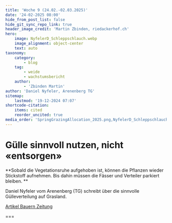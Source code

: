 ```yaml
---
title: 'Woche 9 (24.02.-02.03.2025)'
date: '24-02-2025 08:00'
hide_from_post_list: false
hide_git_sync_repo_link: true
header_image_credit: 'Martin Zbinden, riedackerhof.ch'
hero:
    image: NyfelerD_Schleppschlauch.webp
    image_alignment: object-center
    text: auto
taxonomy:
    category:
        - blog
    tag:
        - weide
        - wachstumsbericht
    author:
        - 'Zbinden Martin'
author: 'Daniel Nyfeler, Arenenberg TG'
sitemap:
    lastmod: '19-12-2024 07:07'
shortcode-citation:
    items: cited
    reorder_uncited: true
media_order: 'SpringGrazingAllocation_2025.png,NyfelerD_Schleppschlauch.webp'
---
```


# Gülle sinnvoll nutzen, nicht «entsorgen»

**Sobald die Vegetationsruhe aufgehoben ist, können die Pflanzen wieder Stickstoff aufnehmen. Bis dahin müssen die Fässer und Verteiler parkiert bleiben.
**

Daniel Nyfeler vom Arenenberg (TG) schreibt über die sinnvolle Gülleverteilung auf Grasland.

[Artikel Bauern Zeitung](https://www.bauernzeitung.ch/artikel/pflanzen/guelle-sinnvoll-nutzen-nicht-entsorgen-549036?class=button)

===


